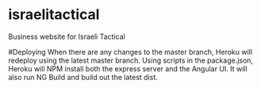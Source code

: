 # israelitactical
Business website for Israeli Tactical

#Deploying
When there are any changes to the master branch, Heroku will redeploy using the latest master branch. Using scripts in the package.json, Heroku will NPM install both the express server and the Angular UI. It will also run NG Build and build out the latest dist.
